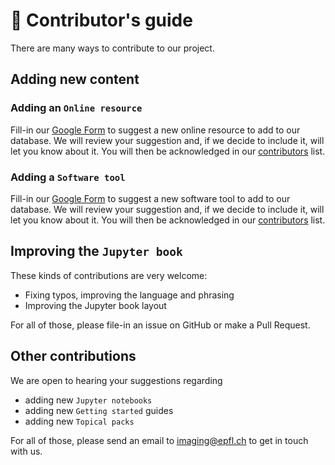 # 🤝 Contributor's guide

There are many ways to contribute to our project.

## Adding new content

### Adding an `Online resource`

Fill-in our [Google Form](https://docs.google.com/forms/d/e/1FAIpQLSeJojbinWxZz9js-XBPnWCxLdyfQcS0CUhe437fLCIrNvDBZw/viewform?usp=sf_link) to suggest a new online resource to add to our database. We will review your suggestion and, if we decide to include it, will let you know about it. You will then be acknowledged in our [contributors](https://github.com/EPFL-Center-for-Imaging/image-analysis-field-guide/blob/main/contribute.md) list.

### Adding a `Software tool`

Fill-in our [Google Form](https://docs.google.com/forms/d/e/1FAIpQLSe4QDF4oGKojaLksrsizHotXpAOGbL4f1bQwyBoNlOztMPzGA/viewform?usp=sf_link) to suggest a new software tool to add to our database. We will review your suggestion and, if we decide to include it, will let you know about it. You will then be acknowledged in our [contributors](https://github.com/EPFL-Center-for-Imaging/image-analysis-field-guide/blob/main/contribute.md) list.

## Improving the `Jupyter book`

These kinds of contributions are very welcome:

- Fixing typos, improving the language and phrasing
- Improving the Jupyter book layout

For all of those, please file-in an issue on GitHub or make a Pull Request.

## Other contributions

We are open to hearing your suggestions regarding

- adding new `Jupyter notebooks`
- adding new `Getting started` guides
- adding new `Topical packs`

For all of those, please send an email to imaging@epfl.ch to get in touch with us.